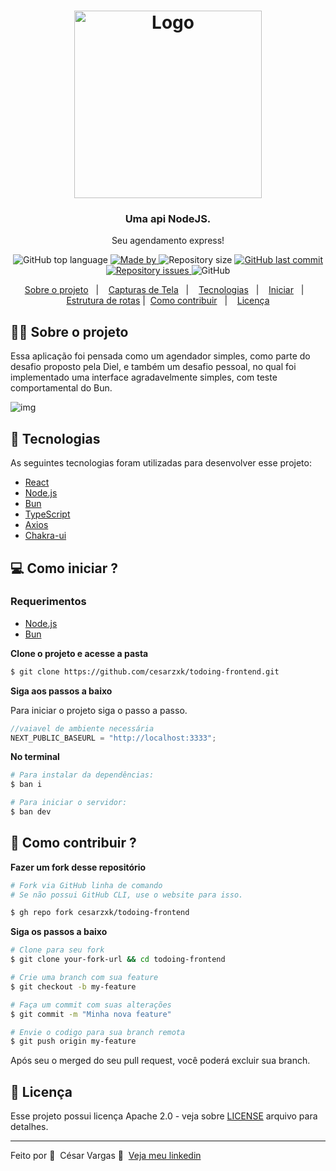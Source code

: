 <h1 align="center">
  <img alt="Logo" src="" width="300px">

<h3 align="center">
  Uma api NodeJS.
</h3>

<p align="center">Seu agendamento express!</p>

<p align="center">

  <img alt="GitHub top language" src="https://img.shields.io/github/languages/top/cesarzxk/todoing-frontend?color=yellow">

  <a href="https://www.linkedin.com/in/cs-vargas/" target="_blank" rel="noopener noreferrer">
    <img alt="Made by" src="https://img.shields.io/badge/made%20by-César%20Vargas-yellow">
  </a>

  <img alt="Repository size" src="https://img.shields.io/github/repo-size/cesarzxk/todoing-frontend?color=yellow">

  <a href="https://github.com/cesarzxk/todoing-frontend/commits/main">
    <img alt="GitHub last commit" src="https://img.shields.io/github/last-commit/cesarzxk/todoing-frontend?color=yellow">
  </a>

  <a href="https://github.com/cesarzxk/todoing-frontend/issues">
    <img alt="Repository issues" src="https://img.shields.io/github/issues/cesarzxk/todoing-frontend?color=yellow">
  </a>

  <img alt="GitHub" src="https://img.shields.io/github/license/cesarzxk/todoing-frontend?color=yellow">
</p>

<p align="center">
  <a href="#-sobre-o-projeto">Sobre o projeto</a>&nbsp;&nbsp;&nbsp;|&nbsp;&nbsp;&nbsp;
  <a href="#-capturas-de-tela">Capturas de Tela</a>&nbsp;&nbsp;&nbsp;|&nbsp;&nbsp;&nbsp;
  <a href="#-tecnologias">Tecnologias</a>&nbsp;&nbsp;&nbsp;|&nbsp;&nbsp;&nbsp;
  <a href="#-como-iniciar-">Iniciar</a>&nbsp;&nbsp;&nbsp;|&nbsp;&nbsp;&nbsp;
  <a href="#-estrutura-de-rotas">Estrutura de rotas</a>&nbsp;|&nbsp;
  <a href="#-como-contribuir-">Como contribuir</a>&nbsp;&nbsp;&nbsp;|&nbsp;&nbsp;&nbsp;
  <a href="#-licença">Licença</a>
</p>

## 💇🏼 Sobre o projeto

Essa aplicação foi pensada como um agendador simples, como parte do desafio proposto pela Diel, e também um desafio pessoal, no qual foi implementado uma interface agradavelmente simples, com teste comportamental do Bun.

![img](https://res.cloudinary.com/da91uwz7j/image/upload/v1695744341/diel/Gravando_2023-09-26_120951_kdcuvi.gif)

## 🚀 Tecnologias

As seguintes tecnologias foram utilizadas para desenvolver esse projeto:

- [React](https://reactjs.org/)
- [Node.js](https://nodejs.org/en/)
- [Bun](https://bun.sh/)
- [TypeScript](https://www.typescriptlang.org/)
- [Axios](https://github.com/axios/axios)
- [Chakra-ui](https://chakra-ui.com/)

## 💻 Como iniciar ?

### Requerimentos

- [Node.js](https://nodejs.org/en/)
- [Bun](https://bun.sh/)

**Clone o projeto e acesse a pasta**

```bash
$ git clone https://github.com/cesarzxk/todoing-frontend.git
```

**Siga aos passos a baixo**

Para iniciar o projeto siga o passo a passo.

```js
//vaiavel de ambiente necessária
NEXT_PUBLIC_BASEURL = "http://localhost:3333";
```

**No terminal**

```bash
# Para instalar da dependências:
$ ban i

# Para iniciar o servidor:
$ ban dev
```

## 🤔 Como contribuir ?

**Fazer um fork desse repositório**

```bash
# Fork via GitHub linha de comando
# Se não possui GitHub CLI, use o website para isso.

$ gh repo fork cesarzxk/todoing-frontend

```

**Siga os passos a baixo**

```bash
# Clone para seu fork
$ git clone your-fork-url && cd todoing-frontend

# Crie uma branch com sua feature
$ git checkout -b my-feature

# Faça um commit com suas alterações
$ git commit -m "Minha nova feature"

# Envie o codigo para sua branch remota
$ git push origin my-feature
```

Após seu o merged do seu pull request, você poderá excluir sua branch.

## 📝 Licença

Esse projeto possui licença Apache 2.0 - veja sobre [LICENSE](LICENSE) arquivo para detalhes.

---

Feito por 💜 &nbsp;César Vargas 👋 &nbsp;[Veja meu linkedin](https://www.linkedin.com/in/cs-vargas/)
